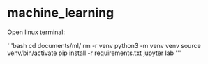 # machine_learning

Open linux terminal:

'''bash
cd documents/ml/
rm -r venv
python3 -m venv venv
source venv/bin/activate
pip install -r requirements.txt
jupyter lab
'''
